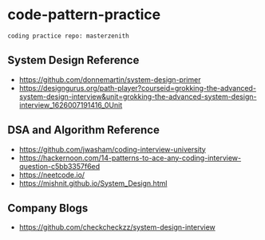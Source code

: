 # code-pattern-practice
```commandline
coding practice repo: masterzenith
```

## System Design Reference
-  https://github.com/donnemartin/system-design-primer
-  https://designgurus.org/path-player?courseid=grokking-the-advanced-system-design-interview&unit=grokking-the-advanced-system-design-interview_1626007191416_0Unit

## DSA and Algorithm Reference
- https://github.com/jwasham/coding-interview-university
- https://hackernoon.com/14-patterns-to-ace-any-coding-interview-question-c5bb3357f6ed
- https://neetcode.io/
- https://mishnit.github.io/System_Design.html

## Company Blogs
- https://github.com/checkcheckzz/system-design-interview
    
